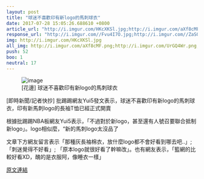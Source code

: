 ```yaml
---
layout: post
title: "球迷不喜歡印有新logo的馬刺球衣"
date: 2017-07-28 15:05:26.688610 +0800
article_url: "http://i.imgur.com/HKcXKSl.jpg;http://i.imgur.com/aXf8cMF.png;http://i.imgur.com/UrGQ4Wr.png;http://i.imgur.com/VgenGyO.png;https://bbs.hupu.com/19812524.html"
response_url: "http://i.imgur.com//Fvu4I7O.jpg;http://i.imgur.com//ZaSQzuY.jpg"
img: http://i.imgur.com/HKcXKSl.jpg
all_img: http://i.imgur.com/aXf8cMF.png;http://i.imgur.com/UrGQ4Wr.png;http://i.imgur.com/VgenGyO.png;http://i.imgur.com//Fvu4I7O.jpg;http://i.imgur.com//ZaSQzuY.jpg
push: 52
boo: 1
neutral: 17
---
```


<figure>
<img src="http://i.imgur.com/HKcXKSl.jpg" alt="image">
<figcaption>
[花邊] 球迷不喜歡印有新logo的馬刺球衣
</figcaption>
</figure>



[即時新聞/記者快抄] 批踢踢網友Yui5發文表示，球迷不喜歡印有新logo的馬刺球衣，印有新馬刺logo的長袖T恤已經正式開賣

根據批踢踢NBA板網友Yui5表示，「不過對於新logo，甚至還有人號召要聯合抵制新logo」。logo相似麼，“新的馬刺logo太沒品了

文章下方網友留言表示「那種灰長袖棉衣，放什麼logo都不會好看到哪去吧..」;「刺迷覺得不好看」; 「原本logo就很好看了幹嘛改」。也有網友表示，「籃網的比較好看XD，醜的是衣服阿，像睡衣一樣」

<a href = "https://www.ptt.cc/bbs/NBA/M.1501036850.A.A84.html">原文連結</a>

